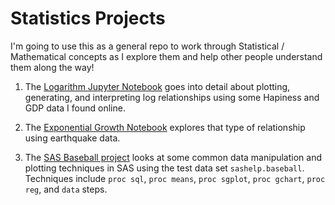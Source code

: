 # Statistics Projects 

I'm going to use this as a general repo to work through Statistical / Mathematical concepts as I explore them and help other people understand them along the way!

1. The [Logarithm Jupyter Notebook](https://github.com/WillTirone/Stats_Projects/blob/master/Log_Relationships/Logarithmic%20relationships.ipynb) goes into detail about plotting, generating, and interpreting log relationships using some Hapiness and GDP data I found online. 

2. The [Exponential Growth Notebook](https://github.com/WillTirone/Stats_Projects/blob/master/Exponential_Growth/Exponential%20Growth.ipynb) explores that type of relationship using earthquake data. 

3. The [SAS Baseball project](https://github.com/WillTirone/Stats_Projects/blob/master/SAS_Stats_Projects/Baseball.sas) looks at some common data manipulation and plotting techniques in SAS using the test data set ```sashelp.baseball```. Techniques include ```proc sql```, ```proc means```, ```proc sgplot```, ```proc gchart```, ```proc reg```, and ```data``` steps. 
